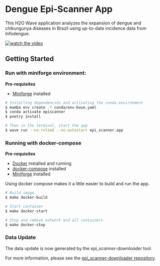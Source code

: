 # Dengue Epi-Scanner App

This H2O Wave application analyzes the expansion of dengue and chikungunya diseases in Brazil using up-to-date incidence data from Infodengue.


[![watch the video](https://img.youtube.com/vi/LQmMhVWVJUs/hqdefault.jpg)](https://youtu.be/LQmMhVWVJUs)

## Getting Started

### Run with miniforge environment:

**Pre-requisites**

* [Miniforge](https://github.com/conda-forge/miniforge) installed

 ```bash
 # Installing dependencies and activating the conda environment
$ mamba env create -f conda/env-base.yaml
$ conda activate episcanner 
$ poetry install
```

```bash
# Then in the terminal, start the app
$ wave run --no-reload --no-autostart epi_scanner.app
```

### Running with docker-compose
**Pre-requisites**

- [Docker](https://docs.docker.com/get-docker/) installed and running
- [docker-compose](https://docs.docker.com/compose/install/) installed
- [Miniforge](https://github.com/conda-forge/miniforge) installed

Using docker compose makes it a little easier to build and run the app.

```bash
# Build image
$ make docker-build

# Start container
$ make docker-start

# Stop and remove network and all containers
$ make docker-stop
```

### Data Update
The data update is now generated by the *epi_scanner-downloader* tool.

For more information, please see the [epi_scanner-downloader repository](https://github.com/AlertaDengue/episcanner-downloader/tree/main/epi_scanner).
